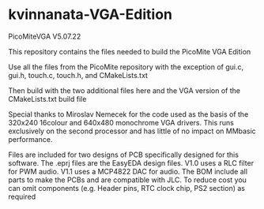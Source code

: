 # kvinnanata-VGA-Edition

PicoMiteVGA V5.07.22

This repository contains the files needed to build the PicoMite VGA Edition

Use all the files from the PicoMite repository with the exception of 
gui.c, 
gui.h, 
touch.c, 
touch.h, 
and CMakeLists.txt

Then build with the two additional files here and the VGA version of the CMakeLists.txt build file

Special thanks to Miroslav Nemecek for the code used as the basis of the 320x240 16colour and 640x480 monochrome VGA drivers. This runs exclusively on the second processor and has little of no impact on MMbasic performance.

Files are included for two designs of PCB specifically designed for this software. The .eprj files are the EasyEDA design files.
V1.0 uses a RLC filter for PWM audio. V1.1 uses a MCP4822 DAC for audio. The BOM include all parts to make the PCBs and are compatible with JLC. To reduce cost you can omit components (e.g. Header pins, RTC clock chip, PS2 section) as required
